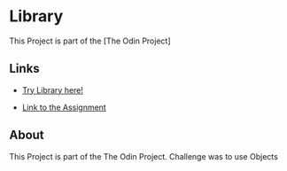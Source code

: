 # Library
This Project is part of the [The Odin Project]

## Links
- [Try Library here!](https://legendejj.github.io/Library/)

- [Link to the Assignment](https://www.theodinproject.com/lessons/node-path-javascript-library)

## About
This Project is part of the The Odin Project. Challenge was to use Objects

 
